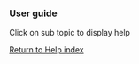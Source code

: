 ### User guide

Click on sub topic to display help

[Return to Help index](http://nokia.github.io/RED/help/)
